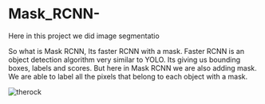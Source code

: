 # Mask_RCNN-
Here in this project we did image segmentatio

So what is Mask RCNN,
    Its faster RCNN with a mask. Faster RCNN is an object detection algorithm very similar to YOLO.  Its giving us bounding boxes, labels and scores. But here in Mask RCNN we are also adding mask. We are able to label all the pixels that belong to each object with a mask.

![therock](https://user-images.githubusercontent.com/19469956/69305597-6b0c5300-0bd9-11ea-8d97-4aec46004c93.png)
